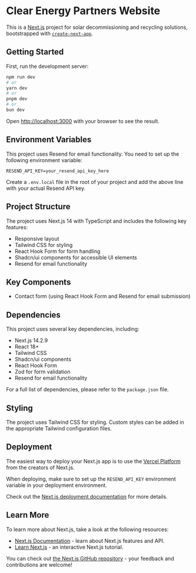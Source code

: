# Clear Energy Partners Website

This is a [Next.js](https://nextjs.org) project for solar decommissioning and recycling solutions, bootstrapped with [`create-next-app`](https://nextjs.org/docs/app/api-reference/cli/create-next-app).

## Getting Started

First, run the development server:

```bash
npm run dev
# or
yarn dev
# or
pnpm dev
# or
bun dev
```

Open [http://localhost:3000](http://localhost:3000) with your browser to see the result.

## Environment Variables

This project uses Resend for email functionality. You need to set up the following environment variable:

```
RESEND_API_KEY=your_resend_api_key_here
```

Create a `.env.local` file in the root of your project and add the above line with your actual Resend API key.

## Project Structure

The project uses Next.js 14 with TypeScript and includes the following key features:

- Responsive layout
- Tailwind CSS for styling
- React Hook Form for form handling
- Shadcn/ui components for accessible UI elements
- Resend for email functionality

## Key Components

- Contact form (using React Hook Form and Resend for email submission)

## Dependencies

This project uses several key dependencies, including:

- Next.js 14.2.9
- React 18+
- Tailwind CSS
- Shadcn/ui components
- React Hook Form
- Zod for form validation
- Resend for email functionality

For a full list of dependencies, please refer to the `package.json` file.

## Styling

The project uses Tailwind CSS for styling. Custom styles can be added in the appropriate Tailwind configuration files.

## Deployment

The easiest way to deploy your Next.js app is to use the [Vercel Platform](https://vercel.com/new?utm_medium=default-template&filter=next.js&utm_source=create-next-app&utm_campaign=create-next-app-readme) from the creators of Next.js.

When deploying, make sure to set up the `RESEND_API_KEY` environment variable in your deployment environment.

Check out the [Next.js deployment documentation](https://nextjs.org/docs/app/building-your-application/deploying) for more details.

## Learn More

To learn more about Next.js, take a look at the following resources:

- [Next.js Documentation](https://nextjs.org/docs) - learn about Next.js features and API.
- [Learn Next.js](https://nextjs.org/learn) - an interactive Next.js tutorial.

You can check out [the Next.js GitHub repository](https://github.com/vercel/next.js) - your feedback and contributions are welcome!
